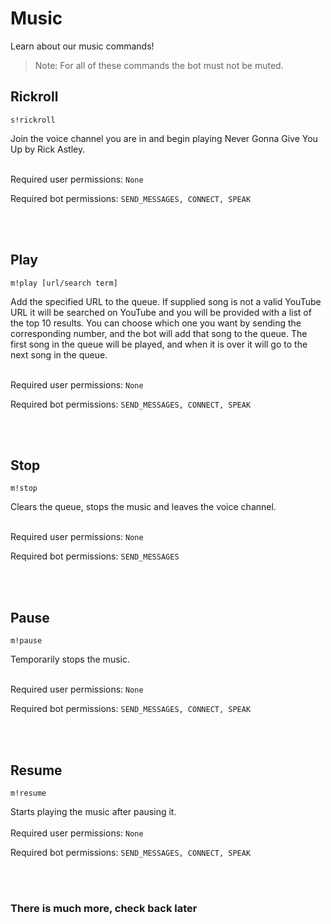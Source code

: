# Music

Learn about our music commands!

> Note: For all of these commands the bot must not be muted.

## Rickroll

``s!rickroll``

Join the voice channel you are in and begin playing Never Gonna Give You Up by Rick Astley.
<br/><br/>

Required user permissions: ``None``

Required bot permissions: ``SEND_MESSAGES, CONNECT, SPEAK``

<br/><br/>
## Play

``m!play [url/search term]``

Add the specified URL to the queue. If supplied song is not a valid YouTube URL it will be searched on YouTube and you will be provided with a list of the top 10 results. You can choose which one you want by sending the corresponding number, and the bot will add that song to the queue.
The first song in the queue will be played, and when it is over it will go to the next song in the queue.
<br/><br/>

Required user permissions: ``None``

Required bot permissions: ``SEND_MESSAGES, CONNECT, SPEAK``

<br/><br/>
## Stop

``m!stop``

Clears the queue, stops the music and leaves the voice channel.
<br/><br/>

Required user permissions: ``None``

Required bot permissions: ``SEND_MESSAGES``

<br/><br/>
## Pause

``m!pause``

Temporarily stops the music.
<br/><br/>

Required user permissions: ``None``

Required bot permissions: ``SEND_MESSAGES, CONNECT, SPEAK``

<br/><br/>
## Resume

``m!resume``

Starts playing the music after pausing it.
<br/><br/>
Required user permissions: ``None``

Required bot permissions: ``SEND_MESSAGES, CONNECT, SPEAK``

<br/><br/>
### There is much more, check back later
